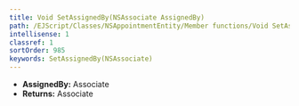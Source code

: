 ```yaml
---
title: Void SetAssignedBy(NSAssociate AssignedBy)
path: /EJScript/Classes/NSAppointmentEntity/Member functions/Void SetAssignedBy(NSAssociate p_0)
intellisense: 1
classref: 1
sortOrder: 985
keywords: SetAssignedBy(NSAssociate)
---
```



* **AssignedBy:** Associate
* **Returns:** Associate


